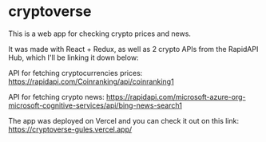 # cryptoverse
 This is a web app for checking crypto prices and news.

It was made with React + Redux, as well as 2 crypto APIs from the RapidAPI Hub, which I'll be linking it down below:

API for fetching cryptocurrencies prices: https://rapidapi.com/Coinranking/api/coinranking1

API for fetching crypto news: https://rapidapi.com/microsoft-azure-org-microsoft-cognitive-services/api/bing-news-search1

The app was deployed on Vercel and you can check it out on this link: https://cryptoverse-gules.vercel.app/
